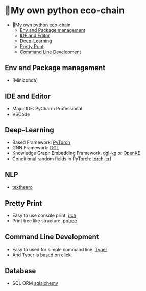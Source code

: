 # 🐍My own python eco-chain

+ [<g-emoji class="g-emoji" alias="snake" fallback-src="https://github.githubassets.com/images/icons/emoji/unicode/1f40d.png">🐍</g-emoji>My own python eco-chain](#my-own-python-eco-chain)
    + [Env and Package management](#env-and-package-management)
    + [IDE and Editor](#ide-and-editor)
    + [Deep-Learning](#deep-learning)
    + [Pretty Print](#pretty-print)
    + [Command Line Development](#command-line-development)

## Env and Package management

+ [Miniconda]

## IDE and Editor

+ Major IDE: PyCharm Professional
+ VSCode

## Deep-Learning

+ Based Framework: [PyTorch](https://pytorch.org/)
+ GNN Framework: [DGL](https://github.com/dmlc/dgl)
+ Knowledge Graph Embedding Framework: [dgl-kg](https://github.com/awslabs/dgl-ke) or [OpenKE](https://github.com/thunlp/OpenKE)
+ Conditional random fields in PyTorch: [torch-crf](https://pytorch-crf.readthedocs.io/en/stable/)

## NLP

+ [texthearo](https://github.com/jbesomi/texthero)

## Pretty Print

+ Easy to use console print: [rich](https://github.com/willmcgugan/rich)
+ Print tree like structure: [pptree](https://github.com/clemtoy/pptree)

## Command Line Development

+ Easy to used for simple command line: [Typer](https://github.com/tiangolo/typer)
+ And Typer is based on [click](https://github.com/pallets/click/)

## Database

+ SQL ORM [sqlalchemy](https://www.sqlalchemy.org/)
